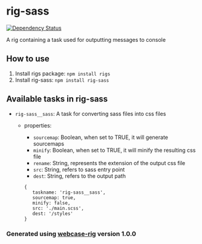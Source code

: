 # rig-sass
[![Dependency Status](https://david-dm.org/vladfilipro/rig-sass.svg)](https://david-dm.org/vladfilipro/rig-sass)

A rig containing a task used for outputting messages to console

## How to use
1. Install rigs package: `npm install rigs`
2. Install rig-sass: `npm install rig-sass`

## Available tasks in rig-sass
- `rig-sass__sass`: A task for converting sass files into css files
  - properties:
    - `sourcemap`: Boolean, when set to TRUE, it will generate sourcemaps
    - `minify`: Boolean, when set to TRUE, it will minify the resulting css file
    - `rename`: String, represents the extension of the output css file
    - `src`: String, refers to sass entry point
    - `dest`: String, refers to the output path

    ```
    {
       taskname: 'rig-sass__sass',
       sourcemap: true,
       minify: false,
       src: './main.scss',
       dest: '/styles'
    }
    ```

### Generated using [webcase-rig](https://www.npmjs.com/package/webcase-rig) version 1.0.0

